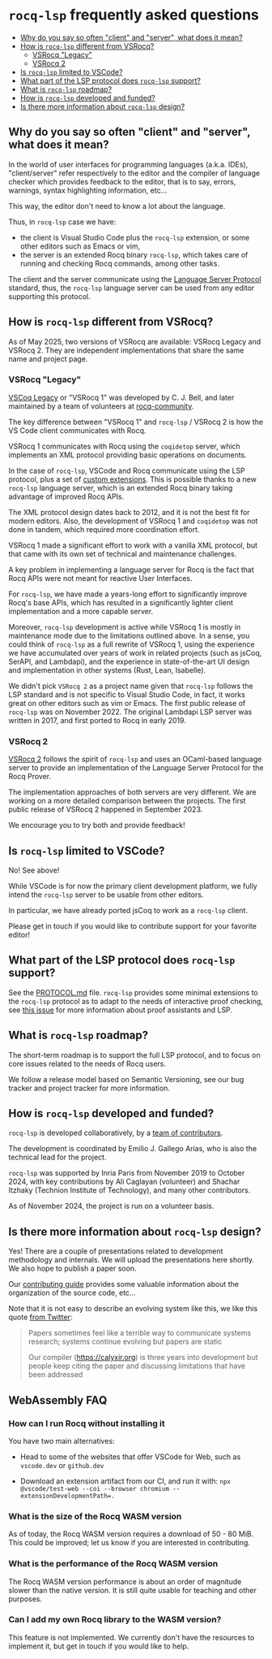 # `rocq-lsp` frequently asked questions

 * [Why do you say so often "client" and "server", what does it mean?](#why-do-you-say-so-often-client-and-server-what-does-it-mean)
 * [How is `rocq-lsp` different from VSRocq?](#how-is-rocq-lsp-different-from-vsrocq)
    + [VSRocq "Legacy"](#vsrocq-legacy)
    + [VSRocq 2](#vsrocq-2)
 * [Is `rocq-lsp` limited to VSCode?](#is-rocq-lsp-limited-to-vscode)
 * [What part of the LSP protocol does `rocq-lsp` support?](#what-part-of-the-lsp-protocol-does-rocq-lsp-support)
 * [What is `rocq-lsp` roadmap?](#what-is-rocq-lsp-roadmap)
 * [How is `rocq-lsp` developed and funded?](#how-is-rocq-lsp-developed-and-funded)
 * [Is there more information about `rocq-lsp` design?](#is-there-more-information-about-rocq-lsp-design)

## Why do you say so often "client" and "server", what does it mean?

In the world of user interfaces for programming languages
(a.k.a. IDEs), "client/server" refer respectively to the editor and
the compiler of language checker which provides feedback to the
editor, that is to say, errors, warnings, syntax highlighting
information, etc...

This way, the editor don't need to know a lot about the language.

Thus, in `rocq-lsp` case we have:

- the client is Visual Studio Code plus the `rocq-lsp` extension, or
  some other editors such as Emacs or vim,
- the server is an extended Rocq binary `rocq-lsp`, which takes care of
  running and checking Rocq commands, among other tasks.

The client and the server communicate using the [Language Server
Protocol](https://microsoft.github.io/language-server-protocol/)
standard, thus, the `rocq-lsp` language server can be used from any
editor supporting this protocol.

## How is `rocq-lsp` different from VSRocq?

As of May 2025, two versions of VSRocq are available: VSRocq Legacy and
VSRocq 2. They are independent implementations that share the same name
and project page.

### VSRocq "Legacy"

[VSCoq Legacy](https://github.com/rocq-community/vscoq-legacy) or
"VSRocq 1" was developed by C. J. Bell, and later maintained by a team
of volunteers at [rocq-community](https://github.com/rocq-community).

The key difference between "VSRocq 1" and `rocq-lsp` / VSRocq 2 is how
the VS Code client communicates with Rocq.

VSRocq 1 communicates with Rocq using the `coqidetop` server, which
implements an XML protocol providing basic operations on documents.

In the case of `rocq-lsp`, VSCode and Rocq communicate using the LSP
protocol, plus a set of [custom extensions](./doc/PROTOCOL.md). This
is possible thanks to a new `rocq-lsp` language server, which is an
extended Rocq binary taking advantage of improved Rocq APIs.

The XML protocol design dates back to 2012, and it is not the best fit
for modern editors. Also, the development of VSRocq 1 and `coqidetop`
was not done in tandem, which required more coordination effort.

VSRocq 1 made a significant effort to work with a vanilla XML
protocol, but that came with its own set of technical and maintenance
challenges.

A key problem in implementing a language server for Rocq is the fact
that Rocq APIs were not meant for reactive User Interfaces.

For `rocq-lsp`, we have made a years-long effort to significantly
improve Rocq's base APIs, which has resulted in a significantly lighter
client implementation and a more capable server.

Moreover, `rocq-lsp` development is active while VSRocq 1 is mostly in
maintenance mode due to the limitations outlined above. In a sense,
you could think of `rocq-lsp` as a full rewrite of VSRocq 1, using the
experience we have accumulated over years of work in related projects
(such as jsCoq, SerAPI, and Lambdapi), and the experience in
state-of-the-art UI design and implementation in other systems (Rust,
Lean, Isabelle).

We didn't pick `VSRocq 2` as a project name given that `rocq-lsp`
follows the LSP standard and is not specific to Visual Studio Code, in
fact, it works great on other editors such as vim or Emacs. The first
public release of `rocq-lsp` was on November 2022. The original
Lambdapi LSP server was written in 2017, and first ported to Rocq in
early 2019.

### VSRocq 2

[VSRocq 2](https://github.com/rocq-prover/vsrocq) follows the spirit
of `rocq-lsp` and uses an OCaml-based language server to provide an
implementation of the Language Server Protocol for the Rocq Prover.

The implementation approaches of both servers are very different.  We
are working on a more detailed comparison between the projects. The
first public release of VSRocq 2 happened in September 2023.

We encourage you to try both and provide feedback!

## Is `rocq-lsp` limited to VSCode?

No! See above!

While VSCode is for now the primary client development platform,
we fully intend the `rocq-lsp` server to be usable from other editors.

In particular, we have already ported jsCoq to work as a `rocq-lsp`
client.

Please get in touch if you would like to contribute support for your
favorite editor!

## What part of the LSP protocol does `rocq-lsp` support?

See the [PROTOCOL.md](./doc/PROTOCOL.md) file. `rocq-lsp` provides some
minimal extensions to the `rocq-lsp` protocol as to adapt to the needs
of interactive proof checking, see [this
issue](https://github.com/microsoft/language-server-protocol/issues/1414)
for more information about proof assistants and LSP.

## What is `rocq-lsp` roadmap?

The short-term roadmap is to support the full LSP protocol, and to
focus on core issues related to the needs of Rocq users.

We follow a release model based on Semantic Versioning, see our bug
tracker and project tracker for more information.

## How is `rocq-lsp` developed and funded?

`rocq-lsp` is developed collaboratively, by a [team of
contributors](https://github.com/ejgallego/rocq-lsp#team).

The development is coordinated by Emilio J. Gallego Arias, who is also
the technical lead for the project.

`rocq-lsp` was supported by Inria Paris from November 2019 to October
2024, with key contributions by Ali Caglayan (volunteer) and Shachar
Itzhaky (Technion Institute of Technology), and many other
contributors.

As of November 2024, the project is run on a volunteer basis.

## Is there more information about `rocq-lsp` design?

Yes! There are a couple of presentations related to development
methodology and internals. We will upload the presentations here
shortly. We also hope to publish a paper soon.

Our [contributing guide](../CONTRIBUTING.md) provides some valuable
information about the organization of the source code, etc...

Note that it is not easy to describe an evolving system like this, we
like this quote [from Twitter](https://twitter.com/notypes/status/1610279076320923650):

> Papers sometimes feel like a terrible way to communicate systems
> research; systems continue evolving but papers are static
>
> Our compiler (https://calyxir.org) is three years into development
> but people keep citing the paper and discussing limitations that
> have been addressed

## WebAssembly FAQ

### How can I run Rocq without installing it

You have two main alternatives:

- Head to some of the websites that offer VSCode for Web,
  such as `vscode.dev` or `github.dev`

- Download an extension artifact from our CI, and run it with:
  `npx @vscode/test-web --coi --browser chromium --extensionDevelopmentPath=.`

### What is the size of the Rocq WASM version

As of today, the Rocq WASM version requires a download of 50 - 80 MiB.
This could be improved; let us know if you are interested in
contributing.

### What is the performance of the Rocq WASM version

The Rocq WASM version performance is about an order of magnitude
slower than the native version. It is still quite usable for teaching
and other purposes.

### Can I add my own Rocq library to the WASM version?

This feature is not implemented. We currently don't have the resources
to implement it, but get in touch if you would like to help.
